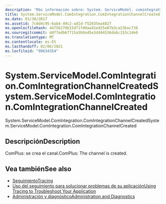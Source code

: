 ```yaml
---
description: 'Más información sobre: System. ServiceModel. comintegration. ComIntegrationChannelCreated'
title: System.ServiceModel.ComIntegration.ComIntegrationChannelCreated
ms.date: 03/30/2017
ms.assetid: 7c0d4c95-6ab4-49c2-ad1d-f52035ea4827
ms.openlocfilehash: 4475627db15d71f49aa41ed25e07b3ca23bac738
ms.sourcegitcommit: ddf7edb67715a5b9a45e3dd44536dabc153c1de0
ms.translationtype: MT
ms.contentlocale: es-ES
ms.lasthandoff: 02/06/2021
ms.locfileid: "99634354"
---
```

# <a name="systemservicemodelcomintegrationcomintegrationchannelcreated"></a><span data-ttu-id="31c49-103">System.ServiceModel.ComIntegration.ComIntegrationChannelCreated</span><span class="sxs-lookup"><span data-stu-id="31c49-103">System.ServiceModel.ComIntegration.ComIntegrationChannelCreated</span></span>

<span data-ttu-id="31c49-104">System.ServiceModel.ComIntegration.ComIntegrationChannelCreated</span><span class="sxs-lookup"><span data-stu-id="31c49-104">System.ServiceModel.ComIntegration.ComIntegrationChannelCreated</span></span>  
  
## <a name="description"></a><span data-ttu-id="31c49-105">Descripción</span><span class="sxs-lookup"><span data-stu-id="31c49-105">Description</span></span>  

 <span data-ttu-id="31c49-106">ComPlus: se crea el canal.</span><span class="sxs-lookup"><span data-stu-id="31c49-106">ComPlus: The channel is created.</span></span>  
  
## <a name="see-also"></a><span data-ttu-id="31c49-107">Vea también</span><span class="sxs-lookup"><span data-stu-id="31c49-107">See also</span></span>

- [<span data-ttu-id="31c49-108">Seguimiento</span><span class="sxs-lookup"><span data-stu-id="31c49-108">Tracing</span></span>](index.md)
- [<span data-ttu-id="31c49-109">Uso del seguimiento para solucionar problemas de su aplicación</span><span class="sxs-lookup"><span data-stu-id="31c49-109">Using Tracing to Troubleshoot Your Application</span></span>](using-tracing-to-troubleshoot-your-application.md)
- [<span data-ttu-id="31c49-110">Administración y diagnóstico</span><span class="sxs-lookup"><span data-stu-id="31c49-110">Administration and Diagnostics</span></span>](../index.md)
